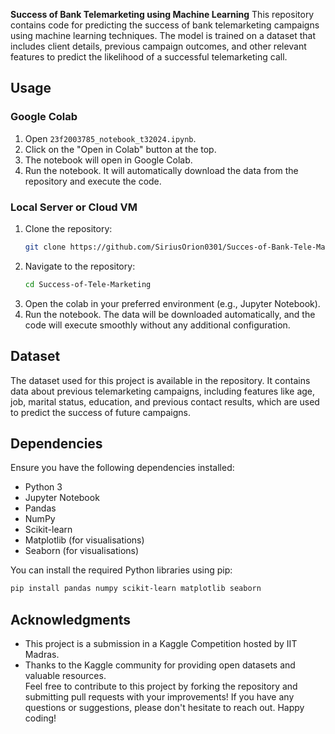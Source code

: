 **Success of Bank Telemarketing using Machine Learning**
This repository contains code for predicting the success of bank telemarketing campaigns using machine learning techniques. The model is trained on a dataset that includes client details, previous campaign outcomes, and other relevant features to predict the likelihood of a successful telemarketing call.
## Usage

### Google Colab
1. Open `23f2003785_notebook_t32024.ipynb`.
2. Click on the "Open in Colab" button at the top.
3. The notebook will open in Google Colab.
4. Run the notebook. It will automatically download the data from the repository and execute the code.

### Local Server or Cloud VM
1. Clone the repository:
   ```bash
   git clone https://github.com/SiriusOrion0301/Succes-of-Bank-Tele-Marketing.git
   ```
2. Navigate to the repository:
   ```bash
   cd Success-of-Tele-Marketing
   ```
3. Open the colab in your preferred environment (e.g., Jupyter Notebook).
4. Run the notebook. The data will be downloaded automatically, and the code will execute smoothly without any additional configuration.

## Dataset
The dataset used for this project is available in the repository.  It contains data about previous telemarketing campaigns, including features like age, job, marital status, education, and previous contact results, which are used to predict the success of future campaigns.

## Dependencies
Ensure you have the following dependencies installed:
- Python 3
- Jupyter Notebook
- Pandas
- NumPy
- Scikit-learn
- Matplotlib (for visualisations)
- Seaborn (for visualisations)

You can install the required Python libraries using pip:
```bash
pip install pandas numpy scikit-learn matplotlib seaborn
```


## Acknowledgments
- This project is a submission in a Kaggle Competition hosted by IIT Madras.
- Thanks to the Kaggle community for providing open datasets and valuable resources.  
Feel free to contribute to this project by forking the repository and submitting pull requests with your improvements! If you have any questions or suggestions, please don't hesitate to reach out. Happy coding!
